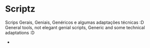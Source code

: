 # Scriptz 
Scrips Gerais, Geniais, Genéricos e algumas adaptações técnicas  :D <br>
General tools, not elegant genial scripts, Generic and some technical adaptations :D <br>

-
